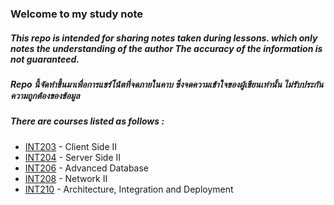 ### Welcome to my study note
##### This repo is intended for sharing notes taken during lessons. which only notes the understanding of the author The accuracy of the information is not guaranteed.
##### Repo นี้จัดทำขึ้นมาเพื่อการแชร์โน้ตที่จดภายในคาบ ซึ่งจดความเข้าใจของผู้เขียนเท่านั้น ไม่รับประกันความถูกต้องของข้อมูล
##### There are courses listed as follows :
  - [INT203](./Root/INT203-main.md) - Client Side II
  - [INT204](./Root/INT204-main.md) - Server Side II
  - [INT206](./Root/INT206-main.md) - Advanced Database
  - [INT208](./Root/INT208-main.md) - Network II
  - [INT210](./Root/INT210-main.md) - Architecture, Integration and Deployment
